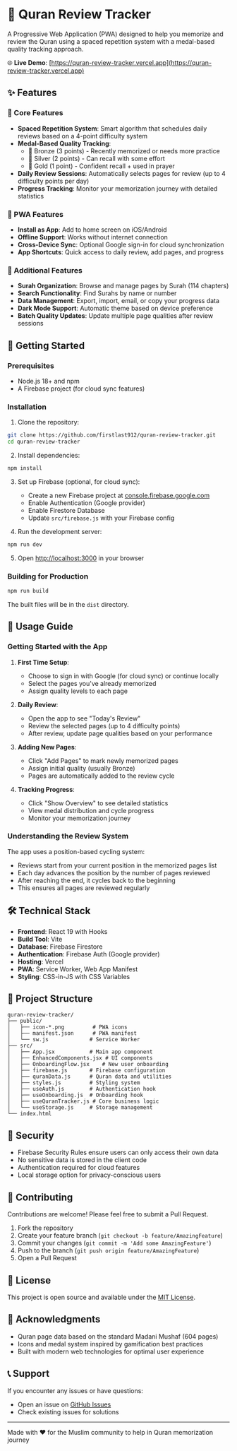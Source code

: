 # 📖 Quran Review Tracker

A Progressive Web Application (PWA) designed to help you memorize and review the Quran using a spaced repetition system with a medal-based quality tracking approach.

🌐 **Live Demo**: [https://quran-review-tracker.vercel.app](https://quran-review-tracker.vercel.app)

## ✨ Features

### 🎯 Core Features
- **Spaced Repetition System**: Smart algorithm that schedules daily reviews based on a 4-point difficulty system
- **Medal-Based Quality Tracking**: 
  - 🥉 Bronze (3 points) - Recently memorized or needs more practice
  - 🥈 Silver (2 points) - Can recall with some effort
  - 🥇 Gold (1 point) - Confident recall + used in prayer
- **Daily Review Sessions**: Automatically selects pages for review (up to 4 difficulty points per day)
- **Progress Tracking**: Monitor your memorization journey with detailed statistics

### 📱 PWA Features
- **Install as App**: Add to home screen on iOS/Android
- **Offline Support**: Works without internet connection
- **Cross-Device Sync**: Optional Google sign-in for cloud synchronization
- **App Shortcuts**: Quick access to daily review, add pages, and progress

### 🔧 Additional Features
- **Surah Organization**: Browse and manage pages by Surah (114 chapters)
- **Search Functionality**: Find Surahs by name or number
- **Data Management**: Export, import, email, or copy your progress data
- **Dark Mode Support**: Automatic theme based on device preference
- **Batch Quality Updates**: Update multiple page qualities after review sessions

## 🚀 Getting Started

### Prerequisites
- Node.js 18+ and npm
- A Firebase project (for cloud sync features)

### Installation

1. Clone the repository:
```bash
git clone https://github.com/firstlast912/quran-review-tracker.git
cd quran-review-tracker
```

2. Install dependencies:
```bash
npm install
```

3. Set up Firebase (optional, for cloud sync):
   - Create a new Firebase project at [console.firebase.google.com](https://console.firebase.google.com)
   - Enable Authentication (Google provider)
   - Enable Firestore Database
   - Update `src/firebase.js` with your Firebase config

4. Run the development server:
```bash
npm run dev
```

5. Open [http://localhost:3000](http://localhost:3000) in your browser

### Building for Production

```bash
npm run build
```

The built files will be in the `dist` directory.

## 📖 Usage Guide

### Getting Started with the App

1. **First Time Setup**:
   - Choose to sign in with Google (for cloud sync) or continue locally
   - Select the pages you've already memorized
   - Assign quality levels to each page

2. **Daily Review**:
   - Open the app to see "Today's Review"
   - Review the selected pages (up to 4 difficulty points)
   - After review, update page qualities based on your performance

3. **Adding New Pages**:
   - Click "Add Pages" to mark newly memorized pages
   - Assign initial quality (usually Bronze)
   - Pages are automatically added to the review cycle

4. **Tracking Progress**:
   - Click "Show Overview" to see detailed statistics
   - View medal distribution and cycle progress
   - Monitor your memorization journey

### Understanding the Review System

The app uses a position-based cycling system:
- Reviews start from your current position in the memorized pages list
- Each day advances the position by the number of pages reviewed
- After reaching the end, it cycles back to the beginning
- This ensures all pages are reviewed regularly

## 🛠️ Technical Stack

- **Frontend**: React 19 with Hooks
- **Build Tool**: Vite
- **Database**: Firebase Firestore
- **Authentication**: Firebase Auth (Google provider)
- **Hosting**: Vercel
- **PWA**: Service Worker, Web App Manifest
- **Styling**: CSS-in-JS with CSS Variables

## 📁 Project Structure

```
quran-review-tracker/
├── public/
│   ├── icon-*.png         # PWA icons
│   ├── manifest.json      # PWA manifest
│   └── sw.js             # Service Worker
├── src/
│   ├── App.jsx           # Main app component
│   ├── EnhancedComponents.jsx # UI components
│   ├── OnboardingFlow.jsx    # New user onboarding
│   ├── firebase.js       # Firebase configuration
│   ├── quranData.js      # Quran data and utilities
│   ├── styles.js         # Styling system
│   ├── useAuth.js        # Authentication hook
│   ├── useOnboarding.js  # Onboarding hook
│   ├── useQuranTracker.js # Core business logic
│   └── useStorage.js     # Storage management
└── index.html
```

## 🔐 Security

- Firebase Security Rules ensure users can only access their own data
- No sensitive data is stored in the client code
- Authentication required for cloud features
- Local storage option for privacy-conscious users

## 🤝 Contributing

Contributions are welcome! Please feel free to submit a Pull Request.

1. Fork the repository
2. Create your feature branch (`git checkout -b feature/AmazingFeature`)
3. Commit your changes (`git commit -m 'Add some AmazingFeature'`)
4. Push to the branch (`git push origin feature/AmazingFeature`)
5. Open a Pull Request

## 📄 License

This project is open source and available under the [MIT License](LICENSE).

## 🙏 Acknowledgments

- Quran page data based on the standard Madani Mushaf (604 pages)
- Icons and medal system inspired by gamification best practices
- Built with modern web technologies for optimal user experience

## 📞 Support

If you encounter any issues or have questions:
- Open an issue on [GitHub Issues](https://github.com/firstlast912/quran-review-tracker/issues)
- Check existing issues for solutions

---

Made with ❤️ for the Muslim community to help in Quran memorization journey